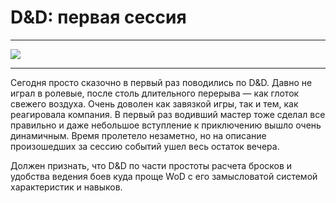 # D&D: первая сессия

* * *
![](/2013/03/09/dnd/img/cover.jpg)
* * *

Сегодня просто сказочно в первый раз поводились по D&D. Давно не играл в ролевые, после столь длительного перерыва — как глоток свежего воздуха. Очень доволен как завязкой игры, так и тем, как реагировала компания. В первый раз водивший мастер тоже сделал все правильно и даже небольшое вступление к приключению вышло очень динамичным. Время пролетело незаметно, но на описание произошедших за сессию событий ушел весь остаток вечера.

Должен признать, что D&D по части простоты расчета бросков и удобства ведения боев куда проще WoD с его замысловатой системой характеристик и навыков.